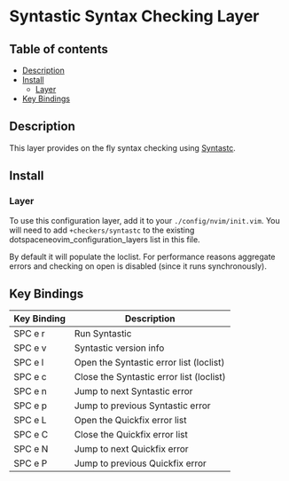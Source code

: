 # Syntastic Syntax Checking Layer

## Table of contents

* [Description](#description)
* [Install](#install)
  * [Layer](#layer)
* [Key Bindings](#key-bindings)

## Description

This layer provides on the fly syntax checking using [Syntastc](https://github.com/scrooloose/syntastc).

## Install

### Layer

To use this configuration layer, add it to your `./config/nvim/init.vim`. You will need to add `+checkers/syntastc` to the existing dotspaceneovim_configuration_layers list in this file.

By default it will populate the loclist. For performance reasons aggregate errors and checking on open is disabled (since it runs synchronously).

## Key Bindings

| Key Binding | Description                                                    |
|-------------|----------------------------------------------------------------|
| SPC e r     | Run Syntastic                                                  |
| SPC e v     | Syntastic version info                                         |
| SPC e l     | Open the Syntastic error list (loclist)                        |
| SPC e c     | Close the Syntastic error list (loclist)                       |
| SPC e n     | Jump to next Syntastic error                                   |
| SPC e p     | Jump to previous Syntastic error                               |
| SPC e L     | Open the Quickfix error list                                   |
| SPC e C     | Close the Quickfix error list                                  |
| SPC e N     | Jump to next Quickfix error                                    |
| SPC e P     | Jump to previous Quickfix error                                |
